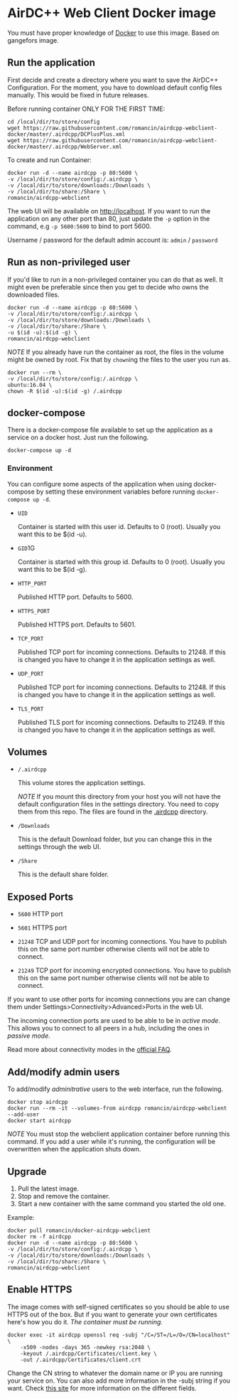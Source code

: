AirDC++ Web Client Docker image
===============================

You must have proper knowledge of [Docker] to use this image. Based on gangefors image.

Run the application
-------------------

First decide and create a directory where you want to save the AirDC++ Configuration. For the moment, you have to download default config files manually. This would be fixed in future releases.

Before running container ONLY FOR THE FIRST TIME:

    cd /local/dir/to/store/config
    wget https://raw.githubusercontent.com/romancin/airdcpp-webclient-docker/master/.airdcpp/DCPlusPlus.xml
    wget https://raw.githubusercontent.com/romancin/airdcpp-webclient-docker/master/.airdcpp/WebServer.xml

To create and run Container:

    docker run -d --name airdcpp -p 80:5600 \
    -v /local/dir/to/store/config:/.airdcpp \
    -v /local/dir/to/store/downloads:/Downloads \
    -v /local/dir/to/share:/Share \
    romancin/airdcpp-webclient

The web UI will be available on [http://localhost].
If you want to run the application on any other port than 80, just update
the `-p` option in the command, e.g `-p 5600:5600` to bind to port 5600.

Username / password for the default admin account is: `admin` / `password`

Run as non-privileged user
--------------------------

If you'd like to run in a non-privileged container you can do that as well.
It might even be preferable since then you get to decide who owns the
downloaded files.

    docker run -d --name airdcpp -p 80:5600 \
    -v /local/dir/to/store/config:/.airdcpp \
    -v /local/dir/to/store/downloads:/Downloads \
    -v /local/dir/to/share:/Share \
    -u $(id -u):$(id -g) \
    romancin/airdcpp-webclient

_NOTE_
If you already have run the container as root, the files in the volume might
be owned by root. Fix that by `chown`ing the files to the user you run as.

    docker run --rm \
    -v /local/dir/to/store/config:/.airdcpp \
    ubuntu:16.04 \
    chown -R $(id -u):$(id -g) /.airdcpp


docker-compose
--------------

There is a docker-compose file available to set up the application as a
service on a docker host. Just run the following.

    docker-compose up -d

### Environment

You can configure some aspects of the application when using docker-compose
by setting these environment variables before running `docker-compose up -d`.

- `UID`

  Container is started with this user id. Defaults to 0 (root).
  Usually you want this to be $(id -u).

- `GID`1G

  Container is started with this group id. Defaults to 0 (root).
  Usually you want this to be $(id -g).

- `HTTP_PORT`

  Published HTTP port. Defaults to 5600.

- `HTTPS_PORT`

  Published HTTPS port. Defaults to 5601.

- `TCP_PORT`

  Published TCP port for incoming connections. Defaults to 21248. If this is
  changed you have to change it in the application settings as well.

- `UDP_PORT`

  Published TCP port for incoming connections. Defaults to 21248. If this is
  changed you have to change it in the application settings as well.

- `TLS_PORT`

  Published TLS port for incoming connections. Defaults to 21249. If this is
  changed you have to change it in the application settings as well.

Volumes
-------

- `/.airdcpp`

  This volume stores the application settings.

  *NOTE*
  If you mount this directory from your host you will not have the default
  configuration files in the settings directory. You need to copy them from
  this repo. The files are found in the [.airdcpp] directory.

- `/Downloads`

  This is the default Download folder, but you can change this in the
  settings through the web UI.

- `/Share`

  This is the default share folder.


Exposed Ports
-------------

- `5600` HTTP port

- `5601` HTTPS port

- `21248` TCP and UDP port for incoming connections. You have to publish this
  on the same port number otherwise clients will not be able to connect.

- `21249` TCP port for incoming encrypted connections. You have to publish this
  on the same port number otherwise clients will not be able to connect.

If you want to use other ports for incoming connections you are can change
them under Settings>Connectivity>Advanced>Ports in the web UI.

The incoming connection ports are used to be able to be in *active mode*. This
allows you to connect to all peers in a hub, including the ones in *passive mode*.

Read more about connectivity modes in the [official FAQ][conn_faq].


Add/modify admin users
----------------------

To add/modify _adminitrative_ users to the web interface, run the following.

    docker stop airdcpp
    docker run --rm -it --volumes-from airdcpp romancin/airdcpp-webclient --add-user
    docker start airdcpp

_NOTE_ You must stop the webclient application container before running this
command. If you add a user while it's running, the configuration will be
overwritten when the application shuts down.


Upgrade
-------

1. Pull the latest image.
2. Stop and remove the container.
3. Start a new container with the same command you started the old one.

Example:

    docker pull romancin/docker-airdcpp-webclient
    docker rm -f airdcpp
    docker run -d --name airdcpp -p 80:5600 \
    -v /local/dir/to/store/config:/.airdcpp \
    -v /local/dir/to/store/downloads:/Downloads \
    -v /local/dir/to/share:/Share \
    romancin/airdcpp-webclient


Enable HTTPS
------------

The image comes with self-signed certificates so you should be able to use
HTTPS out of the box. But if you want to generate your own certificates here's
how you do it. _The container must be running._

    docker exec -it airdcpp openssl req -subj "/C=/ST=/L=/O=/CN=localhost" \
        -x509 -nodes -days 365 -newkey rsa:2048 \
        -keyout /.airdcpp/Certificates/client.key \
        -out /.airdcpp/Certificates/client.crt

Change the CN string to whatever the domain name or IP you are running your
service on. You can also add more information in the -subj string if you want.
Check [this site][certs] for more information on the different fields.


[docker]: https://docs.docker.com/learn/
[http://localhost]: http://localhost
[.airdcpp]: .airdcpp
[conn_faq]: http://dcplusplus.sourceforge.net/webhelp/faq_connection.html
[certs]: http://www.shellhacks.com/en/HowTo-Create-CSR-using-OpenSSL-Without-Prompt-Non-Interactive
